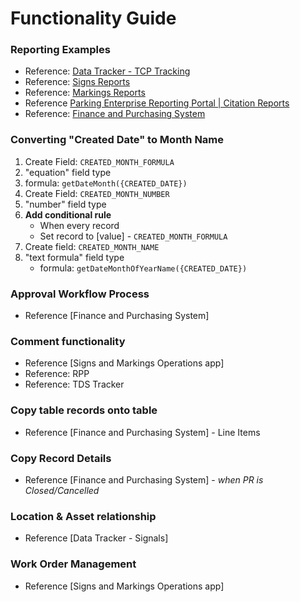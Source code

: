 # Functionality Guide

### **Reporting Examples**

* Reference: [Data Tracker - TCP Tracking](https://data.mobility.austin.gov/data-tracker/#home/tcp-tracking/tcp-reports/?view_1972_2_filters=%5B%7B%22field%22%3A%22field_2274%22%2C%22operator%22%3A%22is%20during%20the%20current%22%2C%22text%22%3A%22Current%20Week%22%2C%22type%22%3A%22week%22%7D%5D&view_1972_5_filters=%5B%7B%22field%22%3A%22field_2274%22%2C%22operator%22%3A%22is%20during%20the%20current%22%2C%22text%22%3A%22Current%20Week%22%2C%22value%22%3A%22%22%2C%22type%22%3A%22week%22%7D%5D&view_1972_6_filters=%5B%7B%22type%22%3A%22month%22%2C%22value%22%3A%22%22%2C%22text%22%3A%22Month%20to%20Date%22%2C%22operator%22%3A%22is%20during%20the%20current%22%2C%22field%22%3A%22field_2274%22%7D%5D&view_1972_7_filters=%5B%7B%22field%22%3A%22field_2274%22%2C%22operator%22%3A%22is%20during%20the%20current%22%2C%22text%22%3A%22This%20Year%22%2C%22type%22%3A%22year%22%7D%5D&view_1972_8_filters=%5B%7B%22field%22%3A%22field_2251%22%2C%22operator%22%3A%22is%20during%20the%20current%22%2C%22text%22%3A%22This%20Year%22%2C%22type%22%3A%22year%22%7D%5D&view_1972_9_filters=%5B%7B%22field%22%3A%22field_2251%22%2C%22operator%22%3A%22is%20during%20the%20current%22%2C%22text%22%3A%22Month%20to%20Date%22%2C%22type%22%3A%22month%22%7D%5D)
* Reference: [Signs Reports](https://atd.knack.com/signs-markings#work-order-signs/reports-signs/?view_3071_0_filters=%5B%7B%22value%22%3A%22%22%2C%22text%22%3A%22Current%20Week%22%2C%22operator%22%3A%22is%20during%20the%20current%22%2C%22field%22%3A%22field_3362%22%2C%22type%22%3A%22week%22%7D%5D)
* Reference: [Markings Reports](https://atd.knack.com/signs-markings#work-orders-markings/markings/work-order-reports-markings/?view_1945_0_filters=%5B%7B%22value%22%3A%22LONG%20LINE%22%2C%22text%22%3A%22Long%20Line%22%2C%22operator%22%3A%22is%22%2C%22field%22%3A%22field_2173%22%7D%5D)
* Reference [Parking Enterprise Reporting Portal \| Citation Reports](https://atd.knack.com/parking-enterprise#parking-citation-tracking/citation-reports/)
* Reference: [Finance and Purchasing System](https://atd.knack.com/finance-purchasing#reporting/?view_97_0_filters=%5B%7B%22field%22%3A%22field_27%22%2C%22operator%22%3A%22is%20during%20the%20current%22%2C%22text%22%3A%22Current%20Month%22%2C%22value%22%3A%22%22%2C%22type%22%3A%22month%22%7D%5D)

### **Converting "Created Date" to Month Name**

1. Create Field: `CREATED_MONTH_FORMULA` 
2. "equation" field type
3. formula: `getDateMonth({CREATED_DATE})`
4. Create Field: `CREATED_MONTH_NUMBER`
5. "number" field type 
6. **Add conditional rule**
   * When every record
   * Set record to \[value\] - `CREATED_MONTH_FORMULA`
7. Create field: `CREATED_MONTH_NAME`
8. "text formula" field type
   * formula: `getDateMonthOfYearName({CREATED_DATE})`

### **Approval Workflow Process**

* Reference \[Finance and Purchasing System\]

### **Comment functionality**

* Reference \[Signs and Markings Operations app\]
* Reference: RPP
* Reference: TDS Tracker

### **Copy table records onto table**

* Reference \[Finance and Purchasing System\] - Line Items

### **Copy Record Details**

* Reference \[Finance and Purchasing System\] - _when PR is Closed/Cancelled_

### **Location & Asset relationship**

* Reference \[Data Tracker - Signals\]

### **Work Order Management**

* Reference \[Signs and Markings Operations app\]

